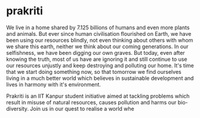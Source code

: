 # prakriti
We live in a home shared by 7.125 billions of humans  and even more plants and animals. But ever since human civilisation flourished on Earth, we have been using our resources blindly, not even thinking about others with whom we share this earth, neither we think about our coming generations. In our selfishness, we have been digging our own graves. But today, even after knowing the truth, most of us have are ignoring it and still continue to use our resources unjustly and keep destroying and polluting our home. It's time that we start doing something now, so that tomorrow we find ourselves living in a much better world which believes in sustainable development and lives in harmony with it's environment.    

Prakriti is an IIT Kanpur student initiative aimed at tackling problems which result in misuse of natural resources, causes pollution and harms our bio-diversity. Join us in our quest to realise a world whe
